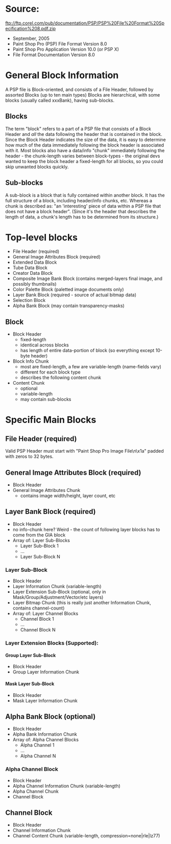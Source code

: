 # Source:
ftp://ftp.corel.com/pub/documentation/PSP/PSP%20File%20Format%20Specification%208.pdf.zip
 - September, 2005
 - Paint Shop Pro (PSP) File Format Version 8.0
 - Paint Shop Pro Application Version 10.0 (or PSP X)
 - File Format Documentation Version 8.0

# General Block Information

A PSP file is Block-oriented, and consists of a File Header, followed by assorted Blocks (up to ten main types)
Blocks are hierarchical, with some blocks (usually called xxxBank), having sub-blocks.

## Blocks
The term "block" refers to a part of a PSP file that consists of a Block Header
and *all* the data following the header that is contained in the block. Since the Block Header
indicates the size of the data, it is easy to determine how much of the data immediately following
the block header is associated with it. Most blocks also have a data/info "chunk" immediately following the
header - the chunk-length varies between block-types - the original devs wanted to keep the block header a
fixed-length for all blocks, so you could skip unwanted blocks quickly.

## Sub-blocks
A sub-block is a block that is fully contained within another block. It has the full structure of a block,
including header/info chunks, etc. Whereas a chunk is described as: "an 'interesting' piece of data within
a PSP file that does not have a block header". (Since it's the header that describes the length of data,
a chunk's length has to be determined from its structure.)

# Top-level blocks
- File Header (required)
- General Image Attributes Block (required)
- Extended Data Block
- Tube Data Block
- Creator Data Block
- Composite Image Bank Block (contains merged-layers final image, and possibly thumbnails)
- Color Palette Block (paletted image documents only)
- Layer Bank Block (required - source of actual bitmap data)
- Selection Block
- Alpha Bank Block (may contain transparency-masks)

## Block
- Block Header
  - fixed-length
  - identical across blocks
  - has length of entire data-portion of block (so everything except 10-byte header)
- Block Info Chunk
  - most are fixed-length, a few are variable-length (name-fields vary)
  - different for each block type
  - describes the following content chunk
- Content Chunk
  - optional
  - variable-length
  - may contain sub-blocks

# Specific Main Blocks

## File Header (required)
Valid PSP Header must start with "Paint Shop Pro Image File\n\x1a" padded with zeros to 32 bytes.

## General Image Attributes Block (required)
- Block Header
- General Image Attributes Chunk
  - contains image width/height, layer count, etc

## Layer Bank Block (required)
- Block Header
- no info-chunk here? Weird - the count of following layer blocks has to come from the GIA block
- Array of: Layer Sub-Blocks
  - Layer Sub-Block 1
  - ...
  - Layer Sub-Block N

### Layer Sub-Block
- Block Header
- Layer Information Chunk (variable-length)
- Layer Extension Sub-Block (optional, only in Mask/Group/Adjustment/Vector/etc layers)
- Layer Bitmap Chunk (this is really just another Information Chunk, contains channel-count)
- Array of: Layer Channel Blocks
  - Channel Block 1
  - ...
  - Channel Block N

### Layer Extension Blocks (Supported):

#### Group Layer Sub-Block
- Block Header
- Group Layer Information Chunk

#### Mask Layer Sub-Block
- Block Header
- Mask Layer Information Chunk

## Alpha Bank Block (optional)
- Block Header
- Alpha Bank Information Chunk
- Array of: Alpha Channel Blocks
  - Alpha Channel 1
  - ...
  - Alpha Channel N

### Alpha Channel Block
- Block Header
- Alpha Channel Information Chunk (variable-length)
- Alpha Channel Chunk
- Channel Block

## Channel Block
- Block Header
- Channel Information Chunk
- Channel Content Chunk (variable-length, compression=none|rle|lz77)
